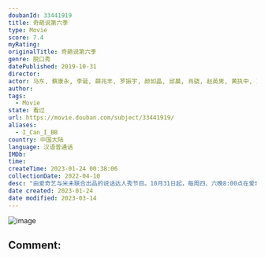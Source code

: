 ```yaml
---
doubanId: 33441919
title: 奇葩说第六季
type: Movie
score: 7.4
myRating: 
originalTitle: 奇葩说第六季
genre: 脱口秀
datePublished: 2019-10-31
director: 
actor: 马东, 蔡康永, 李诞, 薛兆丰, 罗振宇, 颜如晶, 邱晨, 肖骁, 赵英男, 黄执中, 艾力, 程璐, 大王, 秦教授, 许吉如, 星悦, 李佳芮, 毛冬, 杨超越, 杨奇函, 卡姆, 黄渤, 吴昕, 张歆艺, 林更新, 郭京飞, 秦海璐, 庞博, 金靖, 陈铭, 岳岳, 席瑞, 储殷, 徐真真, 嵇嘉禾, 李思恒, 热依扎, 大张伟, 陶虹, 彭磊, 傅首尔, 庞颖, 詹青云
author: 
tags:
  - Movie
state: 看过
url: https://movie.douban.com/subject/33441919/
aliases:
  - I_Can_I_BB
country: 中国大陆
language: 汉语普通话
IMDb: 
time: 
createTime: 2023-01-24 00:38:06
collectionDate: 2022-04-10
desc: "由爱奇艺与米未联合出品的说话达人秀节目。10月31日起，每周四、六晚8:00点在爱奇艺播出。新的一季全面升级为蔡康永、薛兆丰、罗振宇、李诞四位导师带队比拼的形式，本季节目集结了近60位来自各行各业善于..."
date created: 2023-01-24
date modified: 2023-03-14
---
```


![image](p2869649226.jpg)

Comment:
---
